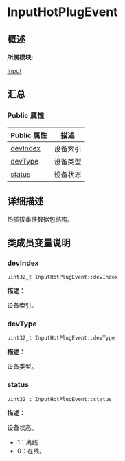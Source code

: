# InputHotPlugEvent


## **概述**

**所属模块:**

[Input](_input.md)


## **汇总**


### Public 属性

  | Public&nbsp;属性 | 描述 | 
| -------- | -------- |
| [devIndex](#devindex) | 设备索引 | 
| [devType](#devtype) | 设备类型 | 
| [status](#status) | 设备状态| 


## **详细描述**

热插拔事件数据包结构。


## **类成员变量说明**


### devIndex


```
uint32_t InputHotPlugEvent::devIndex
```

**描述：**

设备索引。


### devType


```
uint32_t InputHotPlugEvent::devType
```

**描述：**

设备类型。


### status


```
uint32_t InputHotPlugEvent::status
```

**描述：**

设备状态。
-  1：离线
-  0：在线。
